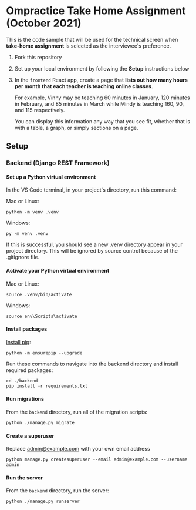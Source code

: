 # Ompractice Take Home Assignment (October 2021)
This is the code sample that will be used for the technical screen when **take-home assignment** is selected as the interviewee's preference.

1. Fork this repository
1. Set up your local environment by following the **Setup** instructions below
1. In the `frontend` React app, create a page that **lists out how many hours per month that each teacher is teaching online classes**.
    
    For example, Vinny may be teaching 60 minutes in January, 120 minutes in February, and 85 minutes in March while Mindy is teaching 160, 90, and 115 respectively.

    You can display this information any way that you see fit, whether that is with a table, a graph, or simply sections on a page.

## Setup

### Backend (Django REST Framework)

#### Set up a Python virtual environment
In the VS Code terminal, in your project's directory, run this command:

Mac or Linux:
```
python -m venv .venv
```

Windows:
```
py -m venv .venv
````

If this is successful, you should see a new .venv directory appear in your project directory. This will be ignored by source control because of the .gitignore file.

#### Activate your Python virtual environment

Mac or Linux:
```
source .venv/bin/activate
```

Windows:
```
source env\Scripts\activate
```

#### Install packages

[Install pip](https://pip.pypa.io/en/stable/installation/#supported-methods):
```
python -m ensurepip --upgrade
```

Run these commands to navigate into the backend directory and install required packages:
```
cd ./backend
pip install -r requirements.txt
```

#### Run migrations

From the `backend` directory, run all of the migration scripts:
```
python ./manage.py migrate
```

#### Create a superuser

Replace admin@example.com with your own email address
```
python manage.py createsuperuser --email admin@example.com --username admin
```

#### Run the server

From the `backend` directory, run the server:
```
python ./manage.py runserver
```

